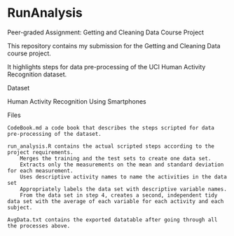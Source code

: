 # RunAnalysis

Peer-graded Assignment: Getting and Cleaning Data Course Project

This repository contains my submission for the Getting and Cleaning Data course project. 

It highlights steps for data pre-processing of the UCI Human Activity Recognition dataset.

Dataset

Human Activity Recognition Using Smartphones

Files

    CodeBook.md a code book that describes the steps scripted for data pre-processing of the dataset.
	
    run_analysis.R contains the actual scripted steps according to the project requirements.
        Merges the training and the test sets to create one data set.
        Extracts only the measurements on the mean and standard deviation for each measurement.
        Uses descriptive activity names to name the activities in the data set
        Appropriately labels the data set with descriptive variable names.
        From the data set in step 4, creates a second, independent tidy data set with the average of each variable for each activity and each subject.

    AvgData.txt contains the exported datatable after going through all the processes above.

